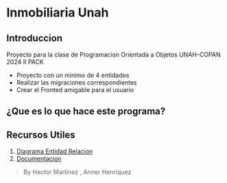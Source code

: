 # Inmobiliaria Unah
## Introduccion
Proyecto para la clase de Programacion Orientada a Objetos UNAH-COPAN 2024 II PACK
- Proyecto con un minimo de 4 entidades
- Realizar las migraciones correspondientes
- Crear el Fronted amigable para el usuario

## ¿Que es lo que hace este programa?


## Recursos Utiles
1. [Diagrama Entidad Relacion](https://drive.google.com/file/d/1bC7fBv-IBRVbvrdM_2_y5sXRsCi5snM8/view?usp=sharing)
1. [Documentacion](https://drive.google.com/file/d/1bC7fBv-IBRVbvrdM_2_y5sXRsCi5snM8/view?usp=sharing)

>By Hector Martinez , Anner Henriquez